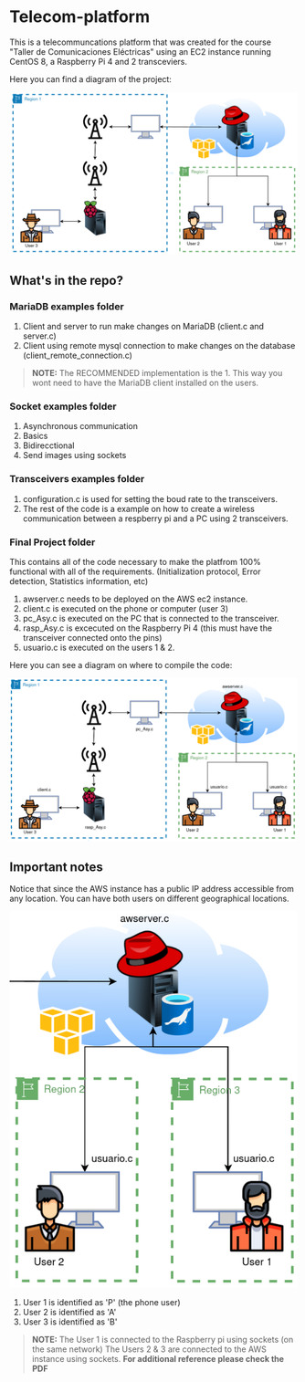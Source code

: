 # Telecom-platform
This is a telecommuncations platform that was created for the course "Taller de Comunicaciones Eléctricas" using an EC2 instance running CentOS 8, a Raspberry Pi 4 and 2 transceviers.

Here you can find a diagram of the project:

<p align="center">
  <img src="images/diagram.png">
</p>

## What's in the repo?

### MariaDB examples folder

1. Client and server to run make changes on MariaDB (client.c and server.c)
2. Client using remote mysql connection to make changes on the database (client_remote_connection.c)

>**NOTE:**
> The RECOMMENDED implementation is the 1.
> This way you wont need to have the MariaDB client installed on the users.

### Socket examples folder

1. Asynchronous communication
2. Basics
3. Bidirecctional
4. Send images using sockets

### Transceivers examples folder

1. configuration.c is used for setting the boud rate to the transceivers.
2. The rest of the code is a example on how to create a wireless communication between a respberry pi and a PC using 2 transceivers. 

### Final Project folder

This contains all of the code necessary to make the platfrom 100% functional with all of the requirements. (Initialization protocol, Error detection, Statistics information, etc)

1. awserver.c needs to be deployed on the AWS ec2 instance. 
2. client.c is executed on the phone or computer (user 3)
3. pc_Asy.c is executed on the PC that is connected to the transceiver. 
4. rasp_Asy.c is excecuted on the Raspberry Pi 4 (this must have the transceiver connected onto the pins)
5. usuario.c is executed on the users 1 & 2.

Here you can see a diagram on where to compile the code:

<p align="center">
  <img src="images/location_of_code.png">
</p>

## Important notes

Notice that since the AWS instance has a public IP address accessible from any location. You can have both users on different geographical locations.

<p align="center">
  <img src="images/users.png">
</p>

1. User 1 is identified as 'P' (the phone user)
2. User 2 is identified as 'A'
3. User 3 is identified as 'B'

>**NOTE:**
> The User 1 is connected to the Raspberry pi using sockets (on the same network)
> The Users 2 & 3 are connected to the AWS instance using sockets.
> **For additional reference please check the PDF**
